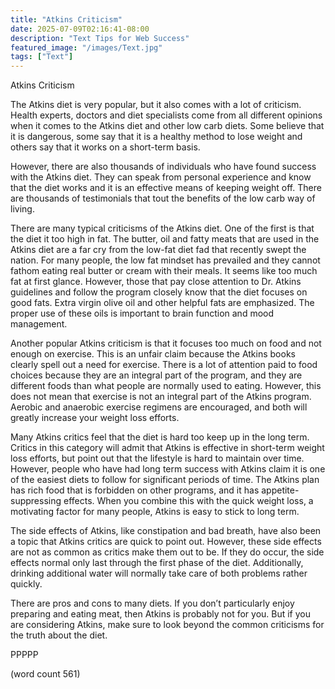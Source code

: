 ```yaml
---
title: "Atkins Criticism"
date: 2025-07-09T02:16:41-08:00
description: "Text Tips for Web Success"
featured_image: "/images/Text.jpg"
tags: ["Text"]
---
```


Atkins Criticism

The Atkins diet is very popular, but it also comes with a lot of criticism. Health experts, doctors and diet specialists come from all different opinions when it comes to the Atkins diet and other low carb diets. Some believe that it is dangerous, some say that it is a healthy method to lose weight and others say that it works on a short-term basis.

However, there are also thousands of individuals who have found success with the Atkins diet. They can speak from personal experience and know that the diet works and it is an effective means of keeping weight off. There are thousands of testimonials that tout the benefits of the low carb way of living.

There are many typical criticisms of the Atkins diet. One of the first is that the diet it too high in fat. The butter, oil and fatty meats that are used in the Atkins diet are a far cry from the low-fat diet fad that recently swept the nation. For many people, the low fat mindset has prevailed and they cannot fathom eating real butter or cream with their meals. It seems like too much fat at first glance. However, those that pay close attention to Dr. Atkins guidelines and follow the program closely know that the diet focuses on good fats. Extra virgin olive oil and other helpful fats are emphasized. The proper use of these oils is important to brain function and mood management.

Another popular Atkins criticism is that it focuses too much on food and not enough on exercise. This is an unfair claim because the Atkins books clearly spell out a need for exercise. There is a lot of attention paid to food choices because they are an integral part of the program, and they are different foods than what people are normally used to eating. However, this does not mean that exercise is not an integral part of the Atkins program. Aerobic and anaerobic exercise regimens are encouraged, and both will greatly increase your weight loss efforts.

Many Atkins critics feel that the diet is hard too keep up in the long term. Critics in this category will admit that Atkins is effective in short-term weight loss efforts, but point out that the lifestyle is hard to maintain over time. However, people who have had long term success with Atkins claim it is one of the easiest diets to follow for significant periods of time. The Atkins plan has rich food that is forbidden on other programs, and it has appetite-suppressing effects. When you combine this with the quick weight loss, a motivating factor for many people, Atkins is easy to stick to long term. 

The side effects of Atkins, like constipation and bad breath, have also been a topic that Atkins critics are quick to point out. However, these side effects are not as common as critics make them out to be. If they do occur, the side effects normal only last through the first phase of the diet. Additionally, drinking additional water will normally take care of both problems rather quickly.

There are pros and cons to many diets. If you don’t particularly enjoy preparing and eating meat, then Atkins is probably not for you. But if you are considering Atkins, make sure to look beyond the common criticisms for the truth about the diet. 

PPPPP

(word count 561)

